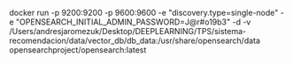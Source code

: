 docker run -p 9200:9200 -p 9600:9600 -e "discovery.type=single-node" -e "OPENSEARCH_INITIAL_ADMIN_PASSWORD=J@r#o19b3" -d -v /Users/andresjaromezuk/Desktop/DEEPLEARNING/TPS/sistema-recomendacion/data/vector_db/db_data:/usr/share/opensearch/data opensearchproject/opensearch:latest